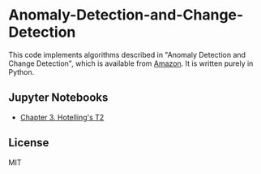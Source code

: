 # Anomaly-Detection-and-Change-Detection
This code implements algorithms described in "Anomaly Detection and Change Detection", which is available from [Amazon](https://www.amazon.co.jp/%E7%95%B0%E5%B8%B8%E6%A4%9C%E7%9F%A5%E3%81%A8%E5%A4%89%E5%8C%96%E6%A4%9C%E7%9F%A5-%E6%A9%9F%E6%A2%B0%E5%AD%A6%E7%BF%92%E3%83%97%E3%83%AD%E3%83%95%E3%82%A7%E3%83%83%E3%82%B7%E3%83%A7%E3%83%8A%E3%83%AB%E3%82%B7%E3%83%AA%E3%83%BC%E3%82%BA-%E4%BA%95%E6%89%8B-%E5%89%9B/dp/4061529080). It is written purely in Python.


## Jupyter Notebooks
- [Chapter 3. Hotelling's T2](https://github.com/TakuyaMurata/Anomaly-Detection-and-Change-Detection/blob/master/Chapter%202%20Hotelling's%20T2.ipynb)


## License
MIT
